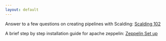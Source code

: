 ```yaml
---
layout: default
---
```


Answer to a few questions on creating pipelines with Scalding: [Scalding 102](https://vahidj.github.io/myblog/scalding)


A brief step by step installation guide for apache zeppelin: [Zeppelin Set up](https://vahidj.github.io/myblog/zeppelin)
